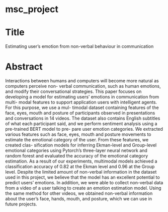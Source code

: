 # msc_project

# Title
Estimating user’s emotion from non-verbal behaviour in communication

# Abstract
Interactions between humans and computers will become more natural as computers perceive non- verbal communication, such as human emotions, and modify their conversational strategies. This paper focuses on developing a model for estimating users’ emotions in communication from multi- modal features to support application users with intelligent agents. For this purpose, we use a mul- timodal dataset containing features of the face, eyes, mouth and posture of participants observed in presentations and conversations in 14 videos. The dataset also contains English subtitles of what each participant said, and we perform sentiment analysis using a pre-trained BERT model to pre- pare user emotion categories. We extracted various features such as face, eyes, mouth and posture movements to estimate the emotional category of the user. From these features, we created clas- sification models for inferring Ekman-level and Group-level emotional categories using Pytorch’s three-layer neural network and random forest and evaluated the accuracy of the emotional category estimation. As a result of our experiments, multimodal models achieved a classification accuracy of 0.82 at the Ekman level and 0.96 at the Group level. Despite the limited amount of non-verbal information in the dataset used in this project, we believe that the model has an excellent potential to predict users’ emotions. In addition, we were able to collect non-verbal data from a video of a user talking to create an emotion estimation model. Using the same method for other videos, we obtained non-verbal information about the user’s face, hands, mouth, and posture, which we can use in future projects.

